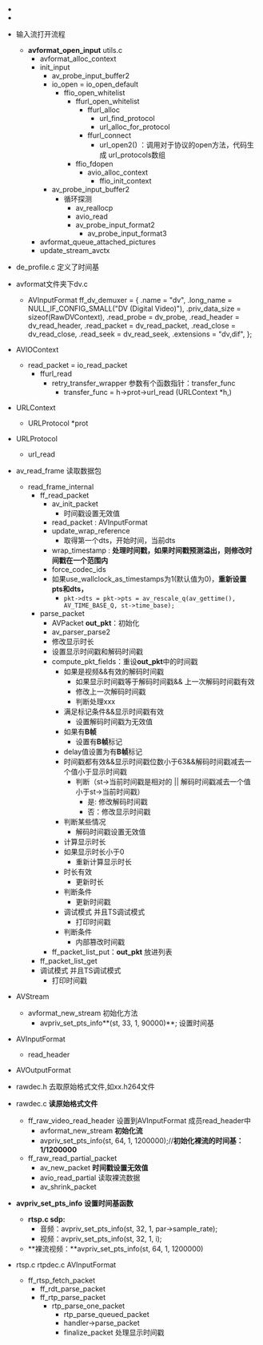 



- 
- 
- 输入流打开流程
  - **avformat_open_input**     utils.c
    - avformat_alloc_context
    - init_input
      - av_probe_input_buffer2
      - io_open = io_open_default
        - ffio_open_whitelist
          - ffurl_open_whitelist
            - ffurl_alloc
              - url_find_protocol
              - url_alloc_for_protocol
            - ffurl_connect
              - url_open2()  ：调用对于协议的open方法，代码生成 url_protocols数组
          - ffio_fdopen
            - avio_alloc_context
              - ffio_init_context
      - av_probe_input_buffer2
        - 循环探测
          - av_reallocp
          - avio_read
          - av_probe_input_format2
            - av_probe_input_format3
    - avformat_queue_attached_pictures
    - update_stream_avctx





- de_profile.c 定义了时间基
- avformat文件夹下dv.c
  - AVInputFormat ff_dv_demuxer = {
        .name           = "dv",
        .long_name      = NULL_IF_CONFIG_SMALL("DV (Digital Video)"),
        .priv_data_size = sizeof(RawDVContext),
        .read_probe     = dv_probe,
        .read_header    = dv_read_header,
        .read_packet    = dv_read_packet,
        .read_close     = dv_read_close,
        .read_seek      = dv_read_seek,
        .extensions     = "dv,dif",
    };
- AVIOContext
  - read_packet = io_read_packet
    - ffurl_read
      - retry_transfer_wrapper 参数有个函数指针：transfer_func
        - transfer_func = h->prot->url_read  (URLContext *h,)
- URLContext
  - URLProtocol *prot
- URLProtocol
  - url_read
- av_read_frame   读取数据包
  - read_frame_internal
    - ff_read_packet
      - av_init_packet
        - 时间戳设置无效值
      - read_packet : AVInputFormat
      - update_wrap_reference 
        - 取得第一个dts，开始时间，当前dts
      - wrap_timestamp  : **处理时间戳，如果时间戳预测溢出，则修改时间戳在一个范围内**
      - force_codec_ids
      - 如果use_wallclock_as_timestamps为1(默认值为0)，**重新设置pts和dts，**
        - `pkt->dts = pkt->pts = av_rescale_q(av_gettime(), AV_TIME_BASE_Q, st->time_base);`
    - parse_packet
      - AVPacket **out_pkt**：初始化
      - av_parser_parse2
      - 修改显示时长
      - 设置显示时间戳和解码时间戳
      - compute_pkt_fields：重设**out_pkt**中的时间戳
        - 如果是视频&&有效的解码时间戳 
          - 如果显示时间戳等于解码时间戳&& 上一次解码时间戳有效
          - 修改上一次解码时间戳
          - 判断处理xxx
        - 满足标记条件&&显示时间戳有效
          - 设置解码时间戳为无效值
        - 如果有**B帧**
          - 设置有**B帧**标记
        - delay值设置为有**B帧**标记
        - 时间戳都有效&&显示时间戳位数小于63&&解码时间戳减去一个值小于显示时间戳
          - 判断（st->当前时间戳是相对的 || 解码时间戳减去一个值小于st->当前时间戳）
            - 是: 修改解码时间戳
            - 否：修改显示时间戳
        - 判断某些情况
          - 解码时间戳设置无效值
        - 计算显示时长
        - 如果显示时长小于0
          - 重新计算显示时长
        - 时长有效
          - 更新时长
        - 判断条件
          - 更新时间戳
        - 调试模式 并且TS调试模式
          - 打印时间戳
        - 判断条件
          - 内部篡改时间戳
      - ff_packet_list_put：**out_pkt** 放进列表
    - ff_packet_list_get
    - 调试模式 并且TS调试模式
      - 打印时间戳
- AVStream 
  - avformat_new_stream 初始化方法
    - avpriv_set_pts_info**(st, 33, 1, 90000)**; 设置时间基
- AVInputFormat
  - read_header
- AVOutputFormat
- rawdec.h  去取原始格式文件,如xx.h264文件
- rawdec.c  **读原始格式文件**
  - ff_raw_video_read_header 设置到AVInputFormat 成员read_header中
    - avformat_new_stream  **初始化流** 
    - avpriv_set_pts_info(st, 64, 1, 1200000);//**初始化裸流的时间基：1/1200000**
  - ff_raw_read_partial_packet
    - av_new_packet   **时间戳设置无效值**
    - avio_read_partial 读取裸流数据
    - av_shrink_packet
- **avpriv_set_pts_info**  **设置时间基函数**
  - **rtsp.c  sdp:**   
    - 音频：avpriv_set_pts_info(st, 32, 1, par->sample_rate);
    - 视频：avpriv_set_pts_info(st, 32, 1, i);
  - **裸流视频：**avpriv_set_pts_info(st, 64, 1, 1200000)



- rtsp.c   rtpdec.c  AVInputFormat
  - ff_rtsp_fetch_packet
    - ff_rdt_parse_packet
    - ff_rtp_parse_packet
      - rtp_parse_one_packet
        - rtp_parse_queued_packet
        - handler->parse_packet
        - finalize_packet 处理显示时间戳





